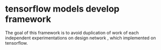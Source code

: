 # tensorflow models develop framework
The goal of this framework is to avoid duplication of work of each independent experimentations on design network , which implemented on tensorflow.


